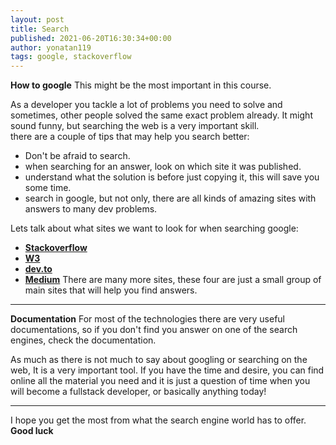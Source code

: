 ```yaml
---
layout: post
title: Search
published: 2021-06-20T16:30:34+00:00
author: yonatan119
tags: google, stackoverflow
---
```


**How to google**
This might be the most important in this course.

As a developer you tackle a lot of problems you need to solve and sometimes, other people solved the same exact problem already.
It might sound funny, but searching the web is a very important skill.   
there are a couple of tips that may help you search better:
- Don't be afraid to search.
- when searching for an answer, look on which site it was published.
- understand what the solution is before just copying it, this will save you some time.
- search in google, but not only, there are all kinds of amazing sites with answers to many dev problems.

Lets talk about what sites we want to look for when searching google:
- **[Stackoverflow](https://stackoverflow.com/)**
- **[W3](https://www.w3schools.com/)**
- **[dev.to](https://dev.to/)**
- **[Medium](https://medium.com/)**
There are many more sites, these four are just a small group of main sites that will help you find answers.
___
**Documentation**
For most of the technologies there are very useful documentations, so if you don't find you answer on one of the search engines, check the documentation.

As much as there is not much to say about googling or searching on the web, It is a very important tool.
If you have the time and desire, you can find online all the material you need and it is just a question of time when you will become a fullstack developer, or basically anything today!
___
I hope you get the most from what the search engine world has to offer.
**Good luck**